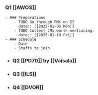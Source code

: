 ### Q1 [[AWOS]]
	- ### Preparations
		- TODO Go through PMs on SI
		  date:: [[2025-01-06 Mon]]
		- TODO Collect CMs worth mentioning.
		  date:: [[2025-01-10 Fri]]
	- ### Schedule
		- Date
		- Staffs to join
- ### Q2 [[PD70]] by [[Vaisala]]
- ### Q3 [[ILS]]
- ### Q4 [[DVOR]]
